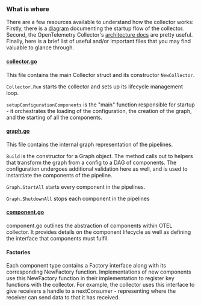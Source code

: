 ### What is where
There are a few resources available to understand how the collector works:
Firstly, there is a [diagram](docs/startup.md) documenting the startup flow of the collector.
Second, the OpenTelemetry Collector's [architecture docs](https://opentelemetry.io/docs/collector/architecture/) are
pretty useful.
Finally, here is a brief list of useful and/or important files that you may find valuable to glance through.
#### [collector.go](otelcol/collector.go)
This file contains the main Collector struct and its constructor `NewCollector`.

`Collector.Run` starts the collector and sets up its lifecycle management loop.

`setupConfigurationComponents` is the "main" function responsible for startup - it orchestrates the loading of the configuration, the creation of the graph, and the starting of all the components.

#### [graph.go](service/internal/graph.go)
This file contains the internal graph representation of the pipelines.

`Build` is the constructor for a Graph object.  The method calls out to helpers that transform the graph from a config
to a DAG of components.  The configuration undergoes additional validation here as well, and is used to instantiate
the components of the pipeline.

`Graph.StartAll` starts every component in the pipelines.

`Graph.ShutdownAll` stops each component in the pipelines

#### [component.go](component/component.go)
component.go outlines the abstraction of components within OTEL collector.  It provides details on the component lifecycle as well as defining the interface that components must fulfil.

#### Factories
Each component type contains a Factory interface along with its corresponding NewFactory function.
Implementations of new components use this NewFactory function in their implementation to register key functions with the collector.  For example, the collector uses this interface to give receivers a handle to a nextConsumer - representing where the receiver can send data to that it has received.

[//]: # (todo rewrite this factories block it is not as clear as id like)
